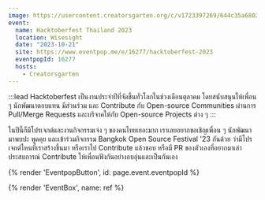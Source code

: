 ```yaml
---
image: https://usercontent.creatorsgarten.org/c/v1723397269/644c35a6802c02345887f156/hacktoberfest2023_tq8epf.webp
event:
  name: Hacktoberfest Thailand 2023
  location: Wisesight
  date: "2023-10-21"
  site: https://www.eventpop.me/e/16277/hacktoberfest-2023
  eventpopId: 16277
  hosts:
    - Creatorsgarten
---
```


:::lead
Hacktoberfest เป็นงานประจําปีที่จัดขึ้นทั่วโลกในช่วงเดือนตุลาคม โดยสนับสนุนให้เพื่อน ๆ นักพัฒนาตอบแทน มีส่วนร่วม และ Contribute กับ Open-source Communities ผ่านการ Pull/Merge Requests และบริจาคให้กับ Open-source Projects ต่าง ๆ
:::

ในปีนี้ก็มีโปรเจกต์และงานกิจกรรมเจ๋ง ๆ ของคนไทยเยอะมาก เราเลยอยากขอเชิญเพื่อน ๆ นักพัฒนามาพบปะ พูดคุย และเข้าร่วมกิจกรรม Bangkok Open Source Festival '23 กันด้วย ว่ามีโปรเจกต์ไหนที่เราสร้างขึ้นมา หรือเราไป Contribute แล้วชอบ หรือมี PR ของตัวเองที่อยากมาเล่าประสบการณ์ Contribute ให้เพื่อนฟังกันอย่างอบอุ่นและเป็นกันเอง

{% render 'EventpopButton', id: page.event.eventpopId %}

{% render 'EventBox', name: ref %}
